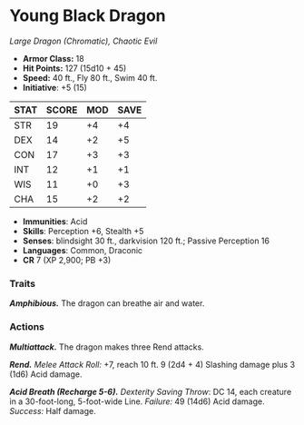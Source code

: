 # Young Black Dragon

*Large Dragon (Chromatic), Chaotic Evil*

- **Armor Class:** 18
- **Hit Points:** 127 (15d10 + 45)
- **Speed:** 40 ft., Fly 80 ft., Swim 40 ft.
- **Initiative**: +5 (15)

|STAT|SCORE|MOD|SAVE|
| --- | --- | --- | ---- |
| STR | 19 | +4 | +4 |
| DEX | 14 | +2 | +5 |
| CON | 17 | +3 | +3 |
| INT | 12 | +1 | +1 |
| WIS | 11 | +0 | +3 |
| CHA | 15 | +2 | +2 |

- **Immunities**: Acid
- **Skills**: Perception +6, Stealth +5
- **Senses**: blindsight 30 ft., darkvision 120 ft.; Passive Perception 16
- **Languages**: Common, Draconic
- **CR** 7 (XP 2,900; PB +3)

### Traits

***Amphibious.*** The dragon can breathe air and water.


### Actions

***Multiattack.*** The dragon makes three Rend attacks.

***Rend.*** *Melee Attack Roll:* +7, reach 10 ft. 9 (2d4 + 4) Slashing damage plus 3 (1d6) Acid damage.

***Acid Breath (Recharge 5-6).*** *Dexterity Saving Throw*: DC 14, each creature in a 30-foot-long, 5-foot-wide Line. *Failure:*  49 (14d6) Acid damage. *Success:*  Half damage.
